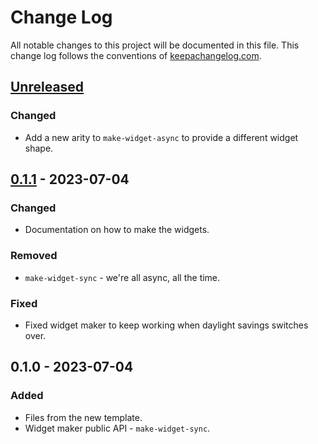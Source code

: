 # Change Log
All notable changes to this project will be documented in this file. This change log follows the conventions of [keepachangelog.com](http://keepachangelog.com/).

## [Unreleased]
### Changed
- Add a new arity to `make-widget-async` to provide a different widget shape.

## [0.1.1] - 2023-07-04
### Changed
- Documentation on how to make the widgets.

### Removed
- `make-widget-sync` - we're all async, all the time.

### Fixed
- Fixed widget maker to keep working when daylight savings switches over.

## 0.1.0 - 2023-07-04
### Added
- Files from the new template.
- Widget maker public API - `make-widget-sync`.

[Unreleased]: https://sourcehost.site/your-name/clojure-6-week/compare/0.1.1...HEAD
[0.1.1]: https://sourcehost.site/your-name/clojure-6-week/compare/0.1.0...0.1.1
